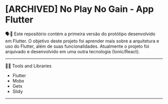 # [ARCHIVED] No Play No Gain - App Flutter 
🗣📖 Este repositório contém a primeira versão do protótipo desenvolvido em Flutter. O objetivo deste projeto foi aprender mais sobre a arquitetura e uso do Flutter, além de suas funcionalidades. Atualmente o projeto foi arquivado e desenvolvido em uma outra tecnologia (Ionic/React).
<hr>
🔧🔨 Tools and Libraries 

 - Flutter
 - Mobx
 - Getx
 - Slidy
 <hr>

